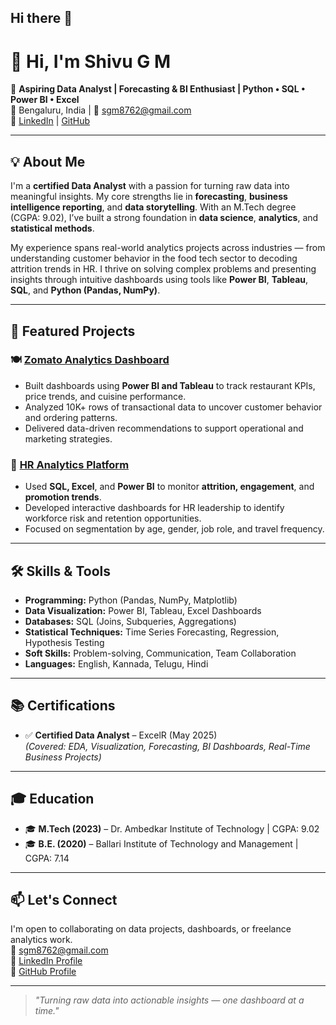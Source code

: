 ## Hi there 👋

<!--
**ShivuGM/ShivuGM** is a ✨ _special_ ✨ repository because its `README.md` (this file) appears on your GitHub profile.

Here are some ideas to get you started:

- 🔭 I’m currently working on ...
- 🌱 I’m currently learning ...
- 👯 I’m looking to collaborate on ...
- 🤔 I’m looking for help with ...
- 💬 Ask me about ...
- 📫 How to reach me: ...
- 😄 Pronouns: ...
- ⚡ Fun fact: ...
-->
# 👋 Hi, I'm Shivu G M

🎯 **Aspiring Data Analyst | Forecasting & BI Enthusiast | Python • SQL • Power BI • Excel**  
📍 Bengaluru, India | 📧 sgm8762@gmail.com  
🔗 [LinkedIn](https://www.linkedin.com/in/shivu-g-m) | [GitHub](https://github.com/ShivuGM)

---

## 💡 About Me

I'm a **certified Data Analyst** with a passion for turning raw data into meaningful insights. My core strengths lie in **forecasting**, **business intelligence reporting**, and **data storytelling**. With an M.Tech degree (CGPA: 9.02), I’ve built a strong foundation in **data science**, **analytics**, and **statistical methods**.

My experience spans real-world analytics projects across industries — from understanding customer behavior in the food tech sector to decoding attrition trends in HR. I thrive on solving complex problems and presenting insights through intuitive dashboards using tools like **Power BI**, **Tableau**, **SQL**, and **Python (Pandas, NumPy)**.

---

## 🚀 Featured Projects

### 🍽️ [Zomato Analytics Dashboard](https://github.com/ShivuGM/Zomato-Analytics-Project)
- Built dashboards using **Power BI and Tableau** to track restaurant KPIs, price trends, and cuisine performance.
- Analyzed 10K+ rows of transactional data to uncover customer behavior and ordering patterns.
- Delivered data-driven recommendations to support operational and marketing strategies.

### 👥 [HR Analytics Platform](https://github.com/ShivuGM/HR-Analytics-Project)
- Used **SQL, Excel**, and **Power BI** to monitor **attrition, engagement**, and **promotion trends**.
- Developed interactive dashboards for HR leadership to identify workforce risk and retention opportunities.
- Focused on segmentation by age, gender, job role, and travel frequency.

---

## 🛠️ Skills & Tools

- **Programming:** Python (Pandas, NumPy, Matplotlib)
- **Data Visualization:** Power BI, Tableau, Excel Dashboards
- **Databases:** SQL (Joins, Subqueries, Aggregations)
- **Statistical Techniques:** Time Series Forecasting, Regression, Hypothesis Testing
- **Soft Skills:** Problem-solving, Communication, Team Collaboration
- **Languages:** English, Kannada, Telugu, Hindi

---

## 📚 Certifications

- ✅ **Certified Data Analyst** – ExcelR (May 2025)  
  *(Covered: EDA, Visualization, Forecasting, BI Dashboards, Real-Time Business Projects)*

---

## 🎓 Education

- 🎓 **M.Tech (2023)** – Dr. Ambedkar Institute of Technology | CGPA: 9.02  
- 🎓 **B.E. (2020)** – Ballari Institute of Technology and Management | CGPA: 7.14

---

## 📫 Let's Connect

I'm open to collaborating on data projects, dashboards, or freelance analytics work.  
📧 sgm8762@gmail.com  
🔗 [LinkedIn Profile](https://www.linkedin.com/in/shivu-g-m)  
🔗 [GitHub Profile](https://github.com/ShivuGM)

---

> _"Turning raw data into actionable insights — one dashboard at a time."_
